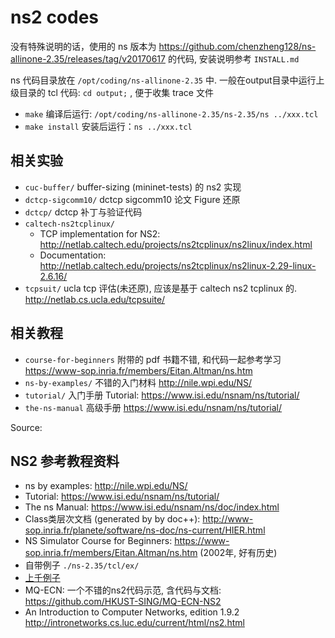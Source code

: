 # ns2 codes

没有特殊说明的话，使用的 ns 版本为 https://github.com/chenzheng128/ns-allinone-2.35/releases/tag/v20170617 的代码, 安装说明参考 `INSTALL.md`

ns 代码目录放在 `/opt/coding/ns-allinone-2.35` 中. 一般在output目录中运行上级目录的 tcl 代码: `cd output;` , 便于收集 trace 文件
* `make` 编译后运行: `/opt/coding/ns-allinone-2.35/ns-2.35/ns ../xxx.tcl`
* `make install` 安装后运行：`ns ../xxx.tcl`

## 相关实验

* `cuc-buffer/` buffer-sizing (mininet-tests) 的 ns2 实现
* `dctcp-sigcomm10/` dctcp sigcomm10 论文 Figure 还原
* `dctcp/` dctcp 补丁与验证代码
* `caltech-ns2tcplinux/` 
  - TCP implementation for NS2: http://netlab.caltech.edu/projects/ns2tcplinux/ns2linux/index.html
  - Documentation: http://netlab.caltech.edu/projects/ns2tcplinux/ns2linux-2.29-linux-2.6.16/
* `tcpsuit/` ucla tcp 评估(未还原), 应该是基于 caltech ns2 tcplinux 的. http://netlab.cs.ucla.edu/tcpsuite/

## 相关教程
* `course-for-beginners` 附带的 pdf 书籍不错, 和代码一起参考学习 https://www-sop.inria.fr/members/Eitan.Altman/ns.htm
* `ns-by-examples/` 不错的入门材料 http://nile.wpi.edu/NS/ 
* `tutorial/`  入门手册 Tutorial: https://www.isi.edu/nsnam/ns/tutorial/
* `the-ns-manual` 高级手册 https://www.isi.edu/nsnam/ns/tutorial/ 

Source: 

## NS2 参考教程资料
* ns by examples: http://nile.wpi.edu/NS/
* Tutorial: https://www.isi.edu/nsnam/ns/tutorial/
* The ns Manual: https://www.isi.edu/nsnam/ns/doc/index.html
* Class类层次文档 (generated by by doc++): http://www-sop.inria.fr/planete/software/ns-doc/ns-current/HIER.html
* NS Simulator Course for Beginners: https://www-sop.inria.fr/members/Eitan.Altman/ns.htm (2002年, 好有历史)
* 自带例子 `./ns-2.35/tcl/ex/`
* [上千例子](https://drive.google.com/file/d/0B7S255p3kFXNUUpUYWJ6TTdseWc/view)
* MQ-ECN: 一个不错的ns2代码示范, 含代码与文档: https://github.com/HKUST-SING/MQ-ECN-NS2
* An Introduction to Computer Networks, edition 1.9.2  http://intronetworks.cs.luc.edu/current/html/ns2.html


